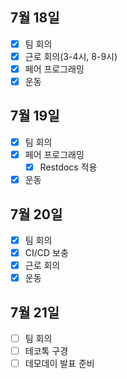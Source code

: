 ## 7월 18일

- [x] 팀 회의
- [x] 근로 회의(3-4시, 8-9시)
- [x] 페어 프로그래밍
- [x] 운동

## 7월 19일

- [x] 팀 회의
- [x] 페어 프로그래밍
    - [X] Restdocs 적용
- [X] 운동

## 7월 20일

- [x] 팀 회의
- [x] CI/CD 보충
- [x] 근로 회의
- [x] 운동

## 7월 21일

- [ ] 팀 회의
- [ ] 테코톡 구경
- [ ] 데모데이 발표 준비
